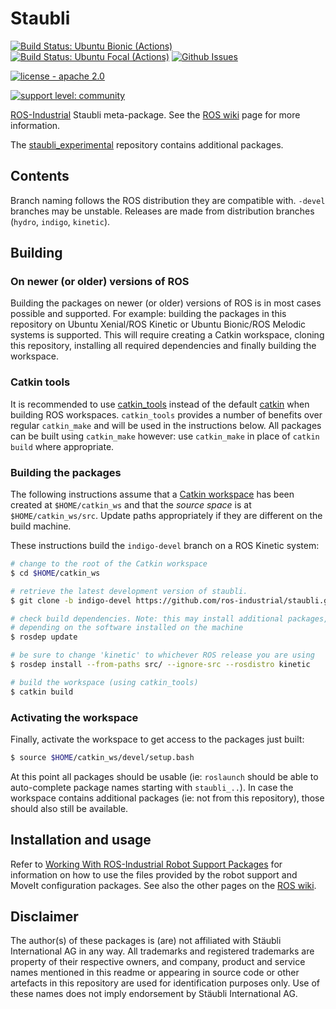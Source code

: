 # Staubli

[![Build Status: Ubuntu Bionic (Actions)](https://github.com/ros-industrial/staubli/workflows/CI%20-%20Ubuntu%20Bionic/badge.svg?branch=indigo-devel)](https://github.com/ros-industrial/staubli/actions?query=workflow%3A%22CI+-+Ubuntu+Bionic%22)
[![Build Status: Ubuntu Focal (Actions)](https://github.com/ros-industrial/staubli/workflows/CI%20-%20Ubuntu%20Focal/badge.svg?branch=indigo-devel)](https://github.com/ros-industrial/staubli/actions?query=workflow%3A%22CI+-+Ubuntu+Focal%22)
[![Github Issues](https://img.shields.io/github/issues/ros-industrial/staubli.svg)](http://github.com/ros-industrial/staubli/issues)

[![license - apache 2.0](https://img.shields.io/:license-Apache%202.0-yellowgreen.svg)](https://opensource.org/licenses/Apache-2.0)

[![support level: community](https://img.shields.io/badge/support%20level-community-lightgray.svg)](http://rosindustrial.org/news/2016/10/7/better-supporting-a-growing-ros-industrial-software-platform)

[ROS-Industrial][] Staubli meta-package. See the [ROS wiki][] page for more information.

The [staubli_experimental][] repository contains additional packages.


## Contents

Branch naming follows the ROS distribution they are compatible with. `-devel` branches may be unstable. Releases are made from distribution branches (`hydro`, `indigo`, `kinetic`).


## Building

### On newer (or older) versions of ROS

Building the packages on newer (or older) versions of ROS is in most cases possible and supported. For example: building the packages in this repository on Ubuntu Xenial/ROS Kinetic or Ubuntu Bionic/ROS Melodic systems is supported. This will require creating a Catkin workspace, cloning this repository, installing all required dependencies and finally building the workspace.

### Catkin tools

It is recommended to use [catkin_tools][] instead of the default [catkin][] when building ROS workspaces. `catkin_tools` provides a number of benefits over regular `catkin_make` and will be used in the instructions below. All packages can be built using `catkin_make` however: use `catkin_make` in place of `catkin build` where appropriate.

### Building the packages

The following instructions assume that a [Catkin workspace][] has been created at `$HOME/catkin_ws` and that the *source space* is at `$HOME/catkin_ws/src`. Update paths appropriately if they are different on the build machine.

These instructions build the `indigo-devel` branch on a ROS Kinetic system:

```bash
# change to the root of the Catkin workspace
$ cd $HOME/catkin_ws

# retrieve the latest development version of staubli.
$ git clone -b indigo-devel https://github.com/ros-industrial/staubli.git src/staubli

# check build dependencies. Note: this may install additional packages,
# depending on the software installed on the machine
$ rosdep update

# be sure to change 'kinetic' to whichever ROS release you are using
$ rosdep install --from-paths src/ --ignore-src --rosdistro kinetic

# build the workspace (using catkin_tools)
$ catkin build
```

### Activating the workspace

Finally, activate the workspace to get access to the packages just built:

```bash
$ source $HOME/catkin_ws/devel/setup.bash
```

At this point all packages should be usable (ie: `roslaunch` should be able to auto-complete package names starting with `staubli_..`). In case the workspace contains additional packages (ie: not from this repository), those should also still be available.


## Installation and usage

Refer to [Working With ROS-Industrial Robot Support Packages][] for information on how to use the files provided by the robot support and MoveIt configuration packages. See also the other pages on the [ROS wiki][].


## Disclaimer

The author(s) of these packages is (are) not affiliated with Stäubli International AG in any way.
All trademarks and registered trademarks are property of their respective owners, and company, product and service names mentioned in this readme or appearing in source code or other artefacts in this repository are used for identification purposes only.
Use of these names does not imply endorsement by Stäubli International AG.



[ROS-Industrial]: http://wiki.ros.org/Industrial
[ROS wiki]: http://wiki.ros.org/staubli
[staubli_experimental]: https://github.com/ros-industrial/staubli_experimental
[Catkin workspace]: http://wiki.ros.org/catkin/Tutorials/create_a_workspace
[catkin]: http://wiki.ros.org/catkin
[catkin_tools]: https://catkin-tools.readthedocs.io/en/latest
[Working With ROS-Industrial Robot Support Packages]: http://wiki.ros.org/Industrial/Tutorials/WorkingWithRosIndustrialRobotSupportPackages
